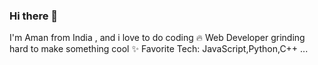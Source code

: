 ### Hi there 👋

I'm Aman from India , and i love to do coding 
🔥 Web Developer grinding hard to make something cool
✨ Favorite Tech: JavaScript,Python,C++ ...
